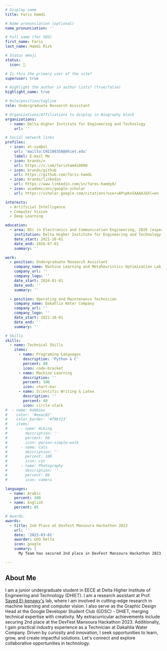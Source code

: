 ```yaml
---
# Display name
title: Faris Hamdi

# Name pronunciation (optional)
name_pronunciation: ''

# Full name (for SEO)
first_name: Faris
last_name: Hamdi Rizk

# Status emoji
status:
  icon: 🤘

# Is this the primary user of the site?
superuser: true

# Highlight the author in author lists? (true/false)
highlight_name: true

# Role/position/tagline
role: Undergraduate Research Assistant

# Organizations/Affiliations to display in Biography block
organizations:
  - name: Delta Higher Institute for Engineering and Technology
    url: ''

# Social network links
profiles:
  - icon: at-symbol
    url: 'mailto:CH2100350@dhiet.edu'
    label: E-mail Me
  - icon: brands/x
    url: https://x.com/farishamdi0000
  - icon: brands/github
    url: https://github.com/faris-hamdi
  - icon: brands/linkedin
    url: https://www.linkedin.com/in/fares-hamdy0/
  - icon: academicons/google-scholar
    url: https://scholar.google.com/citations?user=APspKoIAAAAJ&hl=en

interests:
  - Artificial Intelligence
  - Computer Vision
  - Deep Learning

education:
  - area: BSc in Electronics and Communication Engineering, 2026 (expected)
    institution: Delta Higher Institute for Engineering and Technology
    date_start: 2021-10-01
    date_end: 2026-07-01
    summary: ''

work:
  - position: Undergraduate Research Assistant
    company_name: Machine Learning and Metaheuristics Optimization Lab
    company_url: ''
    company_logo: ''
    date_start: 2024-01-01
    date_end: ''
    summary: ''

  - position: Operating and Maintenance Technician
    company_name: Dakahlia Water Company
    company_url: ''
    company_logo: ''
    date_start: 2021-10-01
    date_end: ''
    summary: ''

# Skills
skills:
  - name: Technical Skills
    items:
      - name: Programing Languages
        description: 'Python & C'
        percent: 80
        icon: code-bracket
      - name: Machine Learning
        description: ''
        percent: 100
        icon: chart-bar
      - name: Scientific Writing & Latex
        description: ''
        percent: 40
        icon: circle-stack
#  - name: Hobbies
#    color: '#eeac02'
#    color_border: '#f0bf23'
#    items:
#      - name: Hiking
#        description: ''
#        percent: 60
#        icon: person-simple-walk
#      - name: Cats
#        description: ''
#        percent: 100
#        icon: cat
#      - name: Photography
#        description: ''
#        percent: 80
#        icon: camera

languages:
  - name: Arabic
    percent: 100
  - name: English
    percent: 85

# Awards.
awards:
  - title: 2nd Place at DevFest Mansoura Hackathon 2023
    url: ''
    date: '2023-03-01'
    awarder: GDG Delta
    icon: google
    summary: |
      My Team has secured 2nd place in DevFest Mansoura Hackathon 2023, which is one of the biggest hackathons in Egypt, organized by Google Developer Group - Delta

---
```


## About Me

I am a junior undergraduate student in EECE at Delta Higher Institute of Engineering and Technology (DHIET). I am a research assistant at Prof. [Sayed El-kenawy's](https://scholar.google.com/citations?user=fA25haEAAAAJ&hl=en&oi=ao) lab, where I am involved in cutting-edge research in machine learning and computer vision. I also serve as the Graphic Design Head at the Google Developer Student Club (GDSC) - DHIET, merging technical expertise with creativity. My extracurricular achievements include securing 2nd place at the DevFest Mansoura Hackathon 2023. Additionally, I gain practical industry experience as a Technician at Dakahlia Water Company. Driven by curiosity and innovation, I seek opportunities to learn, grow, and create impactful solutions. Let's connect and explore collaborative opportunities in technology.